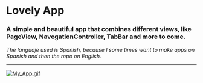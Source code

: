 # Lovely App
### A simple and beautiful app that combines different views, like PageView, NavegationController, TabBar and more to come.

_The languaje used is Spanish, because I some times want to make apps on Spanish and then the repo on English._


***

[![My_App.gif](https://s10.postimg.org/p72w9dmvt/My_App.gif)](https://postimg.org/image/xpccdpted/)
